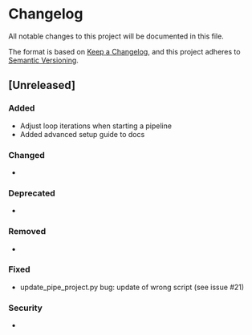 # Changelog
All notable changes to this project will be documented in this file.

The format is based on [Keep a Changelog](https://keepachangelog.com/en/1.0.0/),
and this project adheres to [Semantic Versioning](https://semver.org/spec/v2.0.0.html).

## [Unreleased]
### Added
- Adjust loop iterations when starting a pipeline
- Added advanced setup guide to docs

### Changed
- 

### Deprecated
- 

### Removed
-

### Fixed
- update_pipe_project.py bug: update of wrong script (see issue #21)

### Security
-
